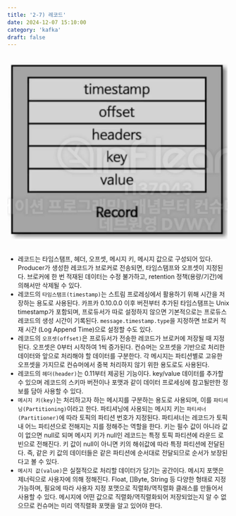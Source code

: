 ```yaml
---
title: '2-7) 레코드'
date: 2024-12-07 15:10:00
category: 'kafka'
draft: false
---
```


</br>

<div align="left">
  <img src="./images/스크린샷 2024-12-07 오후 2.47.10.png" width="500px" />
</div>

</br>

- 레코드는 타임스탬프, 헤더, 오프셋, 메시지 키, 메시지 값으로 구성되어 있다. Producer가 생성한 레코드가 브로커로 전송되면, 타임스탬프와 오프셋이 지정된다. 브로커에 한 번 적재된 데이터는 수정 불가하고, retention 정책(용량/기간)에 의해서만 삭제될 수 있다.
- 레코드의 `타임스탬프(timestamp)`는 스트림 프로레싱에서 활용하기 위해 시간을 저장하는 용도로 사용된다. 카프카 0.10.0.0 이후 버전부터 추가된 타임스탬프는 Unix timestamp가 포함되며, 프로듀서가 따로 설정하지 않으면 기본적으로는 프로듀스 레코드의 생성 시간이 기록된다. `message.timestamp.type`을 지정하면 브로커 적재 시간 (Log Append Time)으로 설정할 수도 있다.
- 레코드의 `오프셋(offset)`은 프로듀서가 전송한 레코드가 브로커에 저장될 때 지정된다. 오프셋은 0부터 시작하여 1씩 증가된다. 컨슈머는 오프셋을 기반으로 처리한 데이터와 앞으로 처리해야 할 데이터를 구분한다. 각 메시지는 파티션별로 고유한 오프셋을 가지므로 컨슈머에서 중복 처리하지 않기 위한 용도로도 사용된다.
- 레코드의 `헤더(header)`는 0.11부터 제공된 기능이다. key/value 데이터를 추가할 수 있으며 레코드의 스키마 버전이나 포맷과 같이 데이터 프로세싱에 참고될만한 정보를 담아 사용할 수 있다.
- `메시지 키(key)`는 처리하고자 하는 메시지를 구분하는 용도로 사용되며, 이를 `파티셔닝(Partitioning)`이라고 한다. 파티셔닝에 사용되는 메시지 키는 `파티셔너(Partitioner)`에 따라 토픽의 파티션 번호가 지정된다. 파티셔너는 레코드가 토픽 내 어느 파티션으로 전해지는 지를 정해주는 역할을 한다. 키는 필수 값이 아니라 값이 없으면 null로 되며 메시지 키가 null인 레코드는 특정 토픽 파티션에 라운드 로빈으로 전해진다. 키 값이 null이 아니면  키의 해쉬값에 따라 특정 파티션에 전달된다. 즉, 같은 키 값의 데이터들은 같은 파티션에 순서대로 전달되므로 순서가 보장된다고 볼 수 있다.
- `메시지 값(value)`은 실절적으로 처리할 데이터가 담기는 공간이다. 메시지 포맷은 제너릭으로 사용자에 의해 정해진다. Float, []Byte, String 등 다양한 형태로 지정 가능하며, 필요에 따라 사용자 지정 포맷으로 직렬화/역직렬화 클래스를 만들어서 사용할 수 있다. 메시지에 어떤 값으로 직렬화/역직렬화되어 저장되었는지 알 수 없으므로 컨슈머는 미리 역직렬화 포맷을 알고 있어야 한다.
